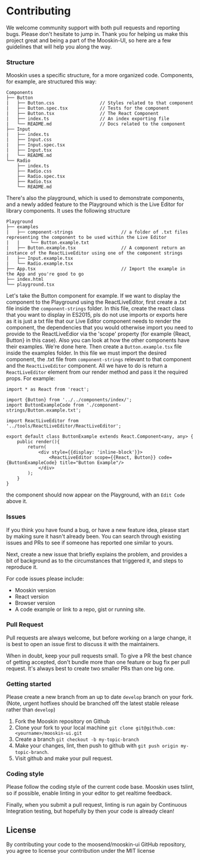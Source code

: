 # Contributing 

We welcome community support with both pull requests and reporting bugs. Please don't hesitate to jump in. Thank you for helping us make this project great and being a part of the Mooskin-UI, so here are a few guidelines that will help you along the way.

### Structure

Mooskin uses a specific structure, for a more organized code. Components, for example, are structured this way:

```
Components
├── Button
|   ├── Button.css                 // Styles related to that component
|   ├── Button.spec.tsx            // Tests for the component
|   ├── Button.tsx                 // The React Component
|   ├── index.ts                   // An index exporting file
|   └── README.md                  // Docs related to the component
├── Input
|   ├── index.ts
|   ├── Input.css
|   ├── Input.spec.tsx
|   ├── Input.tsx
|   └── README.md
└── Radio
    ├── index.ts
    ├── Radio.css
    ├── Radio.spec.tsx
    ├── Radio.tsx
    └── README.md
```

There's also the playground, which is used to demonstrate components, and a newly added feature to the Playground which is the Live Editor for library components. It uses the following structure

```
Playground
├── examples
|   ├── component-strings                  // a folder of .txt files representing the component to be used within the Live Editor
|   |    └── Button.example.txt
|   ├── Button.example.tsx                 // A component return an instance of the ReactLiveEditor using one of the component strings
|   ├── Input.example.tsx
|   └── Radio.example.tsx
├── App.tsx                                // Import the example in the App and you're good to go
├── index.html
└── playground.tsx
```

Let's take the Button component for example. If we want to display the component to the Playground using the ReactLiveEditor, first create a .txt file inside the `component-strings` folder. In this file, create the react class that you want to display in ES2015, pls do not use imports or exports here as it is just a txt file that our Live Editor component needs to render the component, the dependencies that you would otherwise import you need to provide to the ReactLiveEdior via the 'scope' property (for example {React, Button} in this case). Also you can look at how the other components have their examples. We're done here. Then create a `Button.example.tsx` file inside the examples folder. In this file we must import the desired component, the .txt file from `component-strings` relevant to that component and the `ReactLiveEditor` component. All we have to do is return a `ReactLiveEditor` element from our render method and pass it the required props. For example:

```
import * as React from 'react';

import {Button} from '../../components/index/';
import ButtonExampleCode from './component-strings/Button.example.txt';

import ReactLiveEditor from '../tools/ReactLiveEditor/ReactLiveEditor';

export default class ButtonExample extends React.Component<any, any> {
    public render(){
        return(
            <div style={{display: 'inline-block'}}>
                <ReactLiveEditor scope={{React, Button}} code={ButtonExampleCode} title="Button Example"/>
            </div>
        );
    }
}
```

the component should now appear on the Playground, with an `Edit Code` above it.

### Issues

If you think you have found a bug, or have a new feature idea, please start by making sure it hasn't already been. You can search through existing issues and PRs to see if someone has reported one similar to yours.

Next, create a new issue that briefly explains the problem, and provides a bit of background as to the circumstances that triggered it, and steps to reproduce it.

For code issues please include:
* Mooskin version
* React version
* Browser version
* A code example or link to a repo, gist or running site.

### Pull Request

Pull requests are always welcome, but before working on a large change, it is best to open an issue first to discuss it with the maintainers.

When in doubt, keep your pull requests small. To give a PR the best chance of getting accepted, don't bundle more than one feature or bug fix per pull request. It's always best to create two smaller PRs than one big one.

### Getting started

Please create a new branch from an up to date `develop` branch on your fork. (Note, urgent hotfixes should be branched off the latest stable release rather than `develop`)

1. Fork the Mooskin repository on Github
2. Clone your fork to your local machine `git clone git@github.com:<yourname>/mooskin-ui.git`
3. Create a branch `git checkout -b my-topic-branch`
4. Make your changes, lint, then push to github with `git push origin my-topic-branch`.
5. Visit github and make your pull request.

### Coding style

Please follow the coding style of the current code base. Mooskin uses tslint, so if possible, enable linting in your editor to get realtime feedback.

Finally, when you submit a pull request, linting is run again by Continuous Integration testing, but hopefully by then your code is already clean!

## License

By contributing your code to the moosend/mooskin-ui GitHub repository, you agree to license your contribution under the MIT license